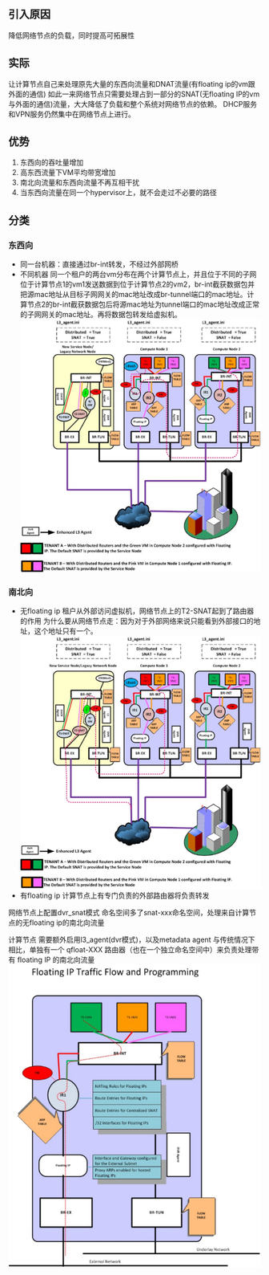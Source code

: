 ## 引入原因
降低网络节点的负载，同时提高可拓展性

## 实际
让计算节点自己来处理原先大量的东西向流量和DNAT流量(有floating ip的vm跟外面的通信)
如此一来网络节点只需要处理占到一部分的SNAT(无floating IP的vm与外面的通信)流量，大大降低了负载和整个系统对网络节点的依赖。
DHCP服务和VPN服务仍然集中在网络节点上进行。

## 优势
1. 东西向的吞吐量增加
2. 高东西流量下VM平均带宽增加
3. 南北向流量和东西向流量不再互相干扰
4. 当东西向流量在同一个hypervisor上，就不会走过不必要的路径


## 分类
### 东西向
- 同一台机器：直接通过br-int转发，不经过外部网桥
- 不同机器
同一个租户的两台vm分布在两个计算节点上，并且位于不同的子网
位于计算节点1的vm1发送数据到位于计算节点2的vm2，br-int截获数据包并把源mac地址从目标子网网关的mac地址改成br-tunnel端口的mac地址。计算节点2的br-int截获数据包后将源mac地址为tunnel端口的mac地址改成正常的子网网关的mac地址。再将数据包转发给虚拟机。
![](assets/markdown-img-paste-20180906210800560.png)

### 南北向
- 无floating ip
租户从外部访问虚拟机，网络节点上的T2-SNAT起到了路由器的作用
为什么要从网络节点走：因为对于外部网络来说只能看到外部接口的地址，这个地址只有一个。
![](assets/markdown-img-paste-20180906210813640.png)
- 有floating ip
计算节点上有专门负责的外部路由器将负责转发



网络节点上配置dvr_snat模式
命名空间多了snat-xxx命名空间，处理来自计算节点的无floating ip的南北向流量

计算节点
需要额外启用l3_agent(dvr模式)，以及metadata agent
与传统情况下相比，单独有一个 qfloat-XXX 路由器（也在一个独立命名空间中）来负责处理带有 floating IP 的南北向流量
![](assets/markdown-img-paste-20180906211406152.png)
